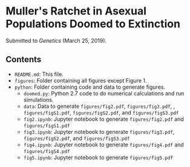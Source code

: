 # Muller's Ratchet in Asexual Populations Doomed to Extinction

Submitted to *Genetics* (March 25, 2019).

## Contents

* `README.md`: This file.
* `figures`: Folder containing all figures except Figure 1.
* `python`: Folder containing code and data to generate figures.
    * `doomed.py`: Python 2.7 code to do numerical calculations and run simulations.
    * `data`: Data to generate `figures/fig2.pdf`, `figures/fig3.pdf`, , `figures/figS1.pdf`, `figures/figS2.pdf`, and `figures/figS3.pdf`
    * `fig2.ipynb`: Jupyter notebook to generate `figures/fig2.pdf` and `figures/figS1.pdf`
    * `fig3.ipynb`: Jupyter notebook to generate `figures/fig3.pdf`, `figures/figS2.pdf`, and `figures/figS3.pdf`
    * `fig4.ipynb`: Jupyter notebook to generate `figures/fig4.pdf` and `figures/figS4.pdf`
    * `fig5.ipynb`: Jupyter notebook to generate `figures/fig5.pdf`


